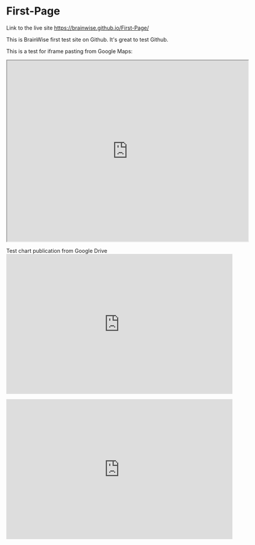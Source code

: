 # First-Page

Link to the live site https://brainwise.github.io/First-Page/

This is BrainWise first test site on Github. It's great to test Github.

This is a test for iframe pasting from Google Maps:

<iframe src="https://www.google.com/maps/d/embed?mid=1h4YCGiyWod5CdANsZGCzqLNi9mY" width="640" height="480"></iframe>

Test chart publication from Google Drive<iframe width="600" height="371" seamless frameborder="0" scrolling="no" src="https://docs.google.com/spreadsheets/d/1_p0KKwcl9bZ4AHyVs3paPU6LJJsJeCStGorJ4r38em0/pubchart?oid=626827950&amp;format=interactive"></iframe>

<iframe width="600" height="371" seamless frameborder="0" scrolling="no" src="https://docs.google.com/spreadsheets/d/1_p0KKwcl9bZ4AHyVs3paPU6LJJsJeCStGorJ4r38em0/pubchart?oid=626827950&amp;format=interactive"></iframe>
